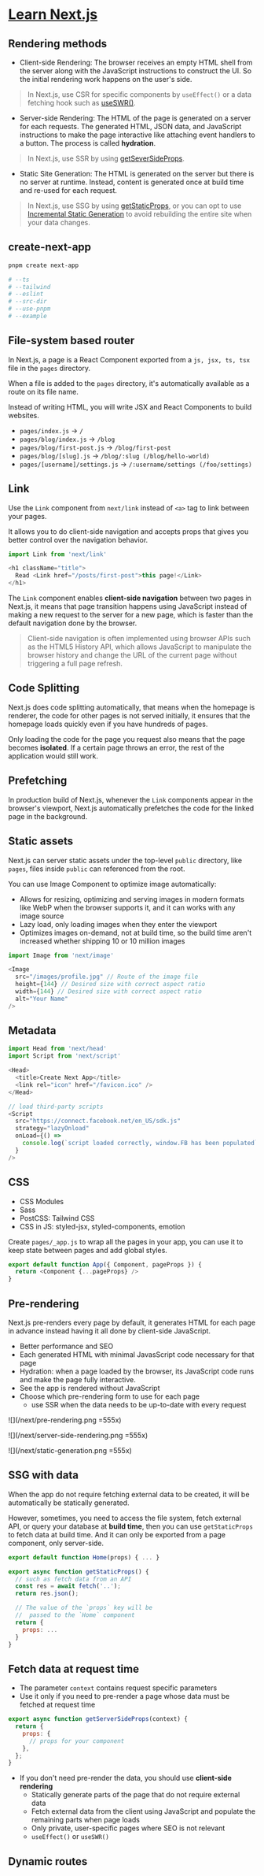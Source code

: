 # [Learn Next.js](https://nextjs.org/learn)

## Rendering methods

- Client-side Rendering: The browser receives an empty HTML shell from the server along with the JavaScript instructions to construct the UI. So the initial rendering work happens on the user's side.

> In Next.js, use CSR for specific components by `useEffect()` or a data fetching hook such as [useSWR()](https://swr.vercel.app/zh-CN).

- Server-side Rendering: The HTML of the page is generated on a server for each requests. The generated HTML, JSON data, and JavaScript instructions to make the page interactive like attaching event handlers to a button. The process is called **hydration**.

> In Next.js, use SSR by using [getSeverSideProps](https://nextjs.org/docs/basic-features/data-fetching/get-server-side-props).

- Static Site Generation: The HTML is generated on the server but there is no server at runtime. Instead, content is generated once at build time and re-used for each request.

> In Next.js, use SSG by using [getStaticProps](https://nextjs.org/docs/basic-features/data-fetching/get-static-props), or you can opt to use [Incremental Static Generation](https://nextjs.org/docs/basic-features/data-fetching/incremental-static-regeneration) to avoid rebuilding the entire site when your data changes.

## create-next-app

```sh
pnpm create next-app

# --ts
# --tailwind
# --eslint
# --src-dir
# --use-pnpm
# --example 
```

## File-system based router

In Next.js, a page is a React Component exported from a `js, jsx, ts, tsx` file in the `pages` directory.

When a file is added to the `pages` directory, it's automatically available as a route on its file name.

Instead of writing HTML, you will write JSX and React Components to build websites.

- `pages/index.js` → `/`
- `pages/blog/index.js` → `/blog`
- `pages/blog/first-post.js` → `/blog/first-post`
- `pages/blog/[slug].js` → `/blog/:slug (/blog/hello-world)`
- `pages/[username]/settings.js` → `/:username/settings (/foo/settings)`


## Link

Use the `Link` component from `next/link` instead of `<a>` tag to link between your pages.

It allows you to do client-side navigation and accepts props that gives you better control over the navigation behavior.

```js
import Link from 'next/link'

<h1 className="title">
  Read <Link href="/posts/first-post">this page!</Link>
</h1>
```

The `Link` component enables **client-side navigation** between two pages in Next.js, it means that page transition happens using JavaScript instead of making a new request to the server for a new page, which is faster than the default navigation done by the browser.

> Client-side navigation is often implemented using browser APIs such as the HTML5 History API, which allows JavaScript to manipulate the browser history and change the URL of the current page without triggering a full page refresh.


## Code Splitting 

Next.js does code splitting automatically, that means when the homepage is renderer, the code for other pages is not served initially, it ensures that the homepage loads quickly even if you have hundreds of pages.

Only loading the code for the page you request also means that the page becomes **isolated**. If a certain page throws an error, the rest of the application would still work. 


## Prefetching

In production build of Next.js, whenever the `Link` components appear in the browser's viewport, Next.js automatically prefetches the code for the linked page in the background.


## Static assets

Next.js can server static assets under the top-level `public` directory, like `pages`, files inside `public` can referenced from the root.

You can use Image Component to optimize image automatically:

- Allows for resizing, optimizing and serving images in modern formats like WebP when the browser supports it, and it can works with any image source
- Lazy load, only loading images when they enter the viewport
- Optimizes images on-demand, not at build time, so the build time aren't increased whether shipping 10 or 10 million images

```js
import Image from 'next/image'

<Image
  src="/images/profile.jpg" // Route of the image file
  height={144} // Desired size with correct aspect ratio
  width={144} // Desired size with correct aspect ratio
  alt="Your Name"
/>
```


## Metadata

```js
import Head from 'next/head'
import Script from 'next/script'

<Head>
  <title>Create Next App</title>
  <link rel="icon" href="/favicon.ico" />
</Head>

// load third-party scripts
<Script
  src="https://connect.facebook.net/en_US/sdk.js"
  strategy="lazyOnload"
  onLoad={() =>
    console.log(`script loaded correctly, window.FB has been populated`)
  }
/>
```

## CSS

- CSS Modules
- Sass
- PostCSS: Tailwind CSS
- CSS in JS: styled-jsx, styled-components, emotion

Create `pages/_app.js` to wrap all the pages in your app, you can use it to keep state between pages and add global styles.

```js
export default function App({ Component, pageProps }) {
  return <Component {...pageProps} />
}
```

## Pre-rendering

Next.js pre-renders every page by default, it generates HTML for each page in advance instead having it all done by client-side JavaScript.

- Better performance and SEO
- Each generated HTML with minimal JavasScript code necessary for that page
- Hydration: when a page loaded by the browser, its JavaScript code runs and make the page fully interactive.
- See the app is rendered without JavaScript
- Choose which pre-rendering form to use for each page
  - use SSR when the data needs to be up-to-date with every request

![](/next/pre-rendering.png =555x)

![](/next/server-side-rendering.png =555x)

![](/next/static-generation.png =555x)

## SSG with data

When the app do not require fetching external data to be created, it will be automatically be statically generated.

However, sometimes, you need to access the file system, fetch external API, or query your database at **build time**, then you can use `getStaticProps` to fetch data at build time. And it can only be exported from a page component, only server-side.


```js
export default function Home(props) { ... }

export async function getStaticProps() {
  // such as fetch data from an API
  const res = await fetch('..');
  return res.json();

  // The value of the `props` key will be
  //  passed to the `Home` component
  return {
    props: ...
  }
}
```

## Fetch data at request time

- The parameter `context` contains request specific parameters
- Use it only if you need to pre-render a page whose data must be fetched at request time


```js
export async function getServerSideProps(context) {
  return {
    props: {
      // props for your component
    },
  };
}
```

- If you don't need pre-render the data, you should use **client-side rendering**
  - Statically generate parts of the page that do not require external data
  - Fetch external data from the client using JavaScript and populate the remaining parts when page loads
  - Only private, user-specific pages where SEO is not relevant
  - `useEffect()` or `useSWR()`

## Dynamic routes



